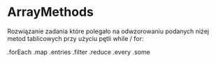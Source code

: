 ﻿# ArrayMethods
 
 Rozwiązanie zadania które polegało na odwzorowaniu podanych niżej metod tablicowych przy użyciu pętli while / for:
 
 .forEach
 .map
 .entries
 .filter
 .reduce
 .every
 .some
